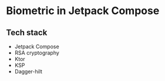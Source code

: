 # Biometric in Jetpack Compose

## Tech stack
- Jetpack Compose
- RSA cryptography
- Ktor
- KSP
- Dagger-hilt
